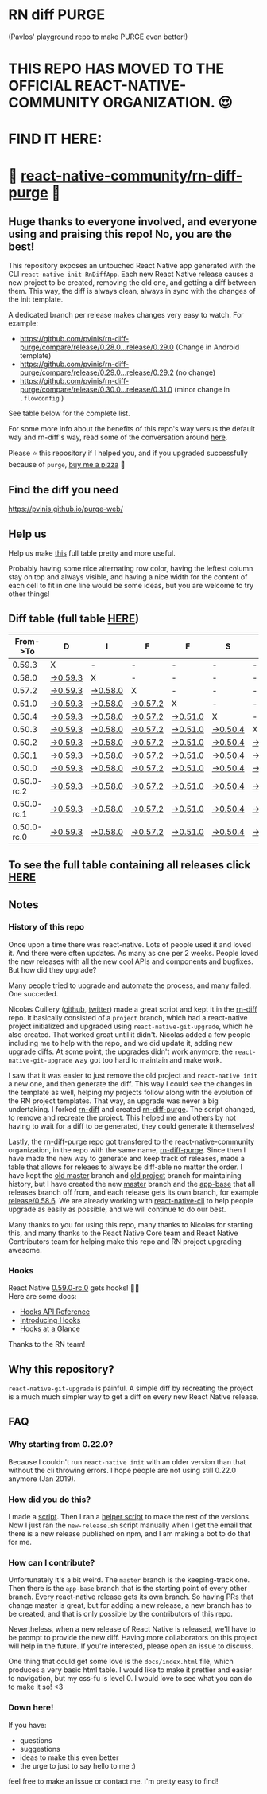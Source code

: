 # RN diff PURGE
(Pavlos' playground repo to make PURGE even better!)

# THIS REPO HAS MOVED TO THE OFFICIAL REACT-NATIVE-COMMUNITY ORGANIZATION. 😍
# FIND IT HERE:  
# 💪 [react-native-community/rn-diff-purge](https://github.com/react-native-community/rn-diff-purge) 🎉
## Huge thanks to everyone involved, and everyone using and praising this repo! No, you are the best!

This repository exposes an untouched React Native app generated with the CLI
`react-native init RnDiffApp`. Each new React Native release causes a new project to be created, removing the old one, and getting a diff between them. This way, the diff is always clean, always in sync with the changes of the init template.

A dedicated branch per release makes changes very easy
to watch. For example:

* https://github.com/pvinis/rn-diff-purge/compare/release/0.28.0...release/0.29.0
(Change in Android template)
* https://github.com/pvinis/rn-diff-purge/compare/release/0.29.0...release/0.29.2
(no change)
* https://github.com/pvinis/rn-diff-purge/compare/release/0.30.0...release/0.31.0
(minor change in `.flowconfig` )

See table below for the complete list.

For some more info about the benefits of this repo's way versus the default way and rn-diff's way, read some of the conversation around [here](https://github.com/react-native-community/discussions-and-proposals/issues/68#issuecomment-452227478).

Please :star: this repository if I helped you, and if you upgraded successfully because of `purge`, [buy me a pizza](https://www.buymeacoffee.com/DGWwHVZ4s) :pizza:

## Find the diff you need
https://pvinis.github.io/purge-web/

## Help us
Help us make [this](https://pvinis.github.io/rn-diff-purge) full table pretty and more useful.

Probably having some nice alternating row color, having the leftest column stay on top and always visible, and having a nice width for the content of each cell to fit in one line would be some ideas, but you are welcome to try other things!

## Diff table (full table [HERE](https://pvinis.github.io/rn-diff-purge))

| From->To    | D                                                                                               | I                                                                                               | F                                                                                               | F                                                                                               | S                                                                                               |                                                                                                 | =                                                                                               | =                                                                                               |                                                                                                 | F                                                                                                         | U                                                                                                         | N   |
| ----------- | ----------------------------------------------------------------------------------------------- | ----------------------------------------------------------------------------------------------- | ----------------------------------------------------------------------------------------------- | ----------------------------------------------------------------------------------------------- | ----------------------------------------------------------------------------------------------- | ----------------------------------------------------------------------------------------------- | ----------------------------------------------------------------------------------------------- | ----------------------------------------------------------------------------------------------- | ----------------------------------------------------------------------------------------------- | --------------------------------------------------------------------------------------------------------- | --------------------------------------------------------------------------------------------------------- | --- |
| 0.59.3      | X                                                                                               | -                                                                                               | -                                                                                               | -                                                                                               | -                                                                                               | -                                                                                               | -                                                                                               | -                                                                                               | -                                                                                               | -                                                                                                         | -                                                                                                         | -   |
| 0.58.0      | [->0.59.3](https://github.com/pvinis/rn-diff-purge/compare/release/0.58.0..release/0.59.3)      | X                                                                                               | -                                                                                               | -                                                                                               | -                                                                                               | -                                                                                               | -                                                                                               | -                                                                                               | -                                                                                               | -                                                                                                         | -                                                                                                         | -   |
| 0.57.2      | [->0.59.3](https://github.com/pvinis/rn-diff-purge/compare/release/0.57.2..release/0.59.3)      | [->0.58.0](https://github.com/pvinis/rn-diff-purge/compare/release/0.57.2..release/0.58.0)      | X                                                                                               | -                                                                                               | -                                                                                               | -                                                                                               | -                                                                                               | -                                                                                               | -                                                                                               | -                                                                                                         | -                                                                                                         | -   |
| 0.51.0      | [->0.59.3](https://github.com/pvinis/rn-diff-purge/compare/release/0.51.0..release/0.59.3)      | [->0.58.0](https://github.com/pvinis/rn-diff-purge/compare/release/0.51.0..release/0.58.0)      | [->0.57.2](https://github.com/pvinis/rn-diff-purge/compare/release/0.51.0..release/0.57.2)      | X                                                                                               | -                                                                                               | -                                                                                               | -                                                                                               | -                                                                                               | -                                                                                               | -                                                                                                         | -                                                                                                         | -   |
| 0.50.4      | [->0.59.3](https://github.com/pvinis/rn-diff-purge/compare/release/0.50.4..release/0.59.3)      | [->0.58.0](https://github.com/pvinis/rn-diff-purge/compare/release/0.50.4..release/0.58.0)      | [->0.57.2](https://github.com/pvinis/rn-diff-purge/compare/release/0.50.4..release/0.57.2)      | [->0.51.0](https://github.com/pvinis/rn-diff-purge/compare/release/0.50.4..release/0.51.0)      | X                                                                                               | -                                                                                               | -                                                                                               | -                                                                                               | -                                                                                               | -                                                                                                         | -                                                                                                         | -   |
| 0.50.3      | [->0.59.3](https://github.com/pvinis/rn-diff-purge/compare/release/0.50.3..release/0.59.3)      | [->0.58.0](https://github.com/pvinis/rn-diff-purge/compare/release/0.50.3..release/0.58.0)      | [->0.57.2](https://github.com/pvinis/rn-diff-purge/compare/release/0.50.3..release/0.57.2)      | [->0.51.0](https://github.com/pvinis/rn-diff-purge/compare/release/0.50.3..release/0.51.0)      | [->0.50.4](https://github.com/pvinis/rn-diff-purge/compare/release/0.50.3..release/0.50.4)      | X                                                                                               | -                                                                                               | -                                                                                               | -                                                                                               | -                                                                                                         | -                                                                                                         | -   |
| 0.50.2      | [->0.59.3](https://github.com/pvinis/rn-diff-purge/compare/release/0.50.2..release/0.59.3)      | [->0.58.0](https://github.com/pvinis/rn-diff-purge/compare/release/0.50.2..release/0.58.0)      | [->0.57.2](https://github.com/pvinis/rn-diff-purge/compare/release/0.50.2..release/0.57.2)      | [->0.51.0](https://github.com/pvinis/rn-diff-purge/compare/release/0.50.2..release/0.51.0)      | [->0.50.4](https://github.com/pvinis/rn-diff-purge/compare/release/0.50.2..release/0.50.4)      | [->0.50.3](https://github.com/pvinis/rn-diff-purge/compare/release/0.50.2..release/0.50.3)      | X                                                                                               | -                                                                                               | -                                                                                               | -                                                                                                         | -                                                                                                         | -   |
| 0.50.1      | [->0.59.3](https://github.com/pvinis/rn-diff-purge/compare/release/0.50.1..release/0.59.3)      | [->0.58.0](https://github.com/pvinis/rn-diff-purge/compare/release/0.50.1..release/0.58.0)      | [->0.57.2](https://github.com/pvinis/rn-diff-purge/compare/release/0.50.1..release/0.57.2)      | [->0.51.0](https://github.com/pvinis/rn-diff-purge/compare/release/0.50.1..release/0.51.0)      | [->0.50.4](https://github.com/pvinis/rn-diff-purge/compare/release/0.50.1..release/0.50.4)      | [->0.50.3](https://github.com/pvinis/rn-diff-purge/compare/release/0.50.1..release/0.50.3)      | [->0.50.2](https://github.com/pvinis/rn-diff-purge/compare/release/0.50.1..release/0.50.2)      | X                                                                                               | -                                                                                               | -                                                                                                         | -                                                                                                         | -   |
| 0.50.0      | [->0.59.3](https://github.com/pvinis/rn-diff-purge/compare/release/0.50.0..release/0.59.3)      | [->0.58.0](https://github.com/pvinis/rn-diff-purge/compare/release/0.50.0..release/0.58.0)      | [->0.57.2](https://github.com/pvinis/rn-diff-purge/compare/release/0.50.0..release/0.57.2)      | [->0.51.0](https://github.com/pvinis/rn-diff-purge/compare/release/0.50.0..release/0.51.0)      | [->0.50.4](https://github.com/pvinis/rn-diff-purge/compare/release/0.50.0..release/0.50.4)      | [->0.50.3](https://github.com/pvinis/rn-diff-purge/compare/release/0.50.0..release/0.50.3)      | [->0.50.2](https://github.com/pvinis/rn-diff-purge/compare/release/0.50.0..release/0.50.2)      | [->0.50.1](https://github.com/pvinis/rn-diff-purge/compare/release/0.50.0..release/0.50.1)      | X                                                                                               | -                                                                                                         | -                                                                                                         | -   |
| 0.50.0-rc.2 | [->0.59.3](https://github.com/pvinis/rn-diff-purge/compare/release/0.50.0-rc.2..release/0.59.3) | [->0.58.0](https://github.com/pvinis/rn-diff-purge/compare/release/0.50.0-rc.2..release/0.58.0) | [->0.57.2](https://github.com/pvinis/rn-diff-purge/compare/release/0.50.0-rc.2..release/0.57.2) | [->0.51.0](https://github.com/pvinis/rn-diff-purge/compare/release/0.50.0-rc.2..release/0.51.0) | [->0.50.4](https://github.com/pvinis/rn-diff-purge/compare/release/0.50.0-rc.2..release/0.50.4) | [->0.50.3](https://github.com/pvinis/rn-diff-purge/compare/release/0.50.0-rc.2..release/0.50.3) | [->0.50.2](https://github.com/pvinis/rn-diff-purge/compare/release/0.50.0-rc.2..release/0.50.2) | [->0.50.1](https://github.com/pvinis/rn-diff-purge/compare/release/0.50.0-rc.2..release/0.50.1) | [->0.50.0](https://github.com/pvinis/rn-diff-purge/compare/release/0.50.0-rc.2..release/0.50.0) | X                                                                                                         | -                                                                                                         | -   |
| 0.50.0-rc.1 | [->0.59.3](https://github.com/pvinis/rn-diff-purge/compare/release/0.50.0-rc.1..release/0.59.3) | [->0.58.0](https://github.com/pvinis/rn-diff-purge/compare/release/0.50.0-rc.1..release/0.58.0) | [->0.57.2](https://github.com/pvinis/rn-diff-purge/compare/release/0.50.0-rc.1..release/0.57.2) | [->0.51.0](https://github.com/pvinis/rn-diff-purge/compare/release/0.50.0-rc.1..release/0.51.0) | [->0.50.4](https://github.com/pvinis/rn-diff-purge/compare/release/0.50.0-rc.1..release/0.50.4) | [->0.50.3](https://github.com/pvinis/rn-diff-purge/compare/release/0.50.0-rc.1..release/0.50.3) | [->0.50.2](https://github.com/pvinis/rn-diff-purge/compare/release/0.50.0-rc.1..release/0.50.2) | [->0.50.1](https://github.com/pvinis/rn-diff-purge/compare/release/0.50.0-rc.1..release/0.50.1) | [->0.50.0](https://github.com/pvinis/rn-diff-purge/compare/release/0.50.0-rc.1..release/0.50.0) | [->0.50.0-rc.2](https://github.com/pvinis/rn-diff-purge/compare/release/0.50.0-rc.1..release/0.50.0-rc.2) | X                                                                                                         | -   |
| 0.50.0-rc.0 | [->0.59.3](https://github.com/pvinis/rn-diff-purge/compare/release/0.50.0-rc.0..release/0.59.3) | [->0.58.0](https://github.com/pvinis/rn-diff-purge/compare/release/0.50.0-rc.0..release/0.58.0) | [->0.57.2](https://github.com/pvinis/rn-diff-purge/compare/release/0.50.0-rc.0..release/0.57.2) | [->0.51.0](https://github.com/pvinis/rn-diff-purge/compare/release/0.50.0-rc.0..release/0.51.0) | [->0.50.4](https://github.com/pvinis/rn-diff-purge/compare/release/0.50.0-rc.0..release/0.50.4) | [->0.50.3](https://github.com/pvinis/rn-diff-purge/compare/release/0.50.0-rc.0..release/0.50.3) | [->0.50.2](https://github.com/pvinis/rn-diff-purge/compare/release/0.50.0-rc.0..release/0.50.2) | [->0.50.1](https://github.com/pvinis/rn-diff-purge/compare/release/0.50.0-rc.0..release/0.50.1) | [->0.50.0](https://github.com/pvinis/rn-diff-purge/compare/release/0.50.0-rc.0..release/0.50.0) | [->0.50.0-rc.2](https://github.com/pvinis/rn-diff-purge/compare/release/0.50.0-rc.0..release/0.50.0-rc.2) | [->0.50.0-rc.1](https://github.com/pvinis/rn-diff-purge/compare/release/0.50.0-rc.0..release/0.50.0-rc.1) | X   |

## To see the full table containing all releases click [HERE](https://pvinis.github.io/rn-diff-purge)

## Notes

### History of this repo

Once upon a time there was react-native. Lots of people used it and loved it. And there were often updates. As many as one per 2 weeks. People loved the new releases with all the new cool APIs and components and bugfixes. But how did they upgrade?

Many people tried to upgrade and automate the process, and many failed. One succeded.

Nicolas Cuillery ([github](https://github.com/ncuillery), [twitter](https://twitter.com/ncuillery)) made a great script and kept it in the [rn-diff](https://github.com/ncuillery/rn-diff) repo. It basically consisted of a `project` branch, which had a react-native project initialized and upgraded using `react-native-git-upgrade`, which he also created. That worked great until it didn't. Nicolas added a few people including me to help with the repo, and we did update it, adding new upgrade diffs. At some point, the upgrades didn't work anymore, the `react-native-git-upgrade` way got too hard to maintain and make work.

I saw that it was easier to just remove the old project and `react-native init` a new one, and then generate the diff. This way I could see the changes in the template as well, helping my projects follow along with the evolution of the RN project templates. That way, an upgrade was never a big undertaking. I forked [rn-diff](https://github.com/ncuillery/rn-diff) and created [rn-diff-purge](https://github.com/pvinis/rn-diff-purge). The script changed, to remove and recreate the project. This helped me and others by not having to wait for a diff to be generated, they could generate it themselves!

Lastly, the [rn-diff-purge](https://github.com/pvinis/rn-diff-purge) repo got transfered to the react-native-community organization, in the repo with the same name, [rn-diff-purge](https://github.com/react-native-community/rn-diff-purge). Since then I have made the new way to generate and keep track of releases, made a table that allows for releaes to always be diff-able no matter the order. I have kept the [old master](https://github.com/pvinis/rn-diff-purge/tree/old/master) branch and [old project](https://github.com/pvinis/rn-diff-purge/tree/old/project) branch for maintaining history, but I have created the new [master](https://github.com/pvinis/rn-diff-purge/tree/master) branch and the [app-base](https://github.com/pvinis/rn-diff-purge/tree/app-base) that all releases branch off from, and each release gets its own branch, for example [release/0.58.6](https://github.com/pvinis/rn-diff-purge/tree/release/0.58.6). We are already working with [react-native-cli](https://github.com/react-native-community/react-native-cli) to help people upgrade as easily as possible, and we will continue to do our best.

Many thanks to you for using this repo, many thanks to Nicolas for starting this, and many thanks to the React Native Core team and React Native Contributors team for helping make this repo and RN project upgrading awesome.

### Hooks
React Native [0.59.0-rc.0](https://github.com/pvinis/rn-diff-purge#version-changes) gets hooks! 🎉🥳  
Here are some docs:
- [Hooks API Reference](https://reactjs.org/docs/hooks-reference.html)
- [Introducing Hooks](https://reactjs.org/docs/hooks-intro.html)
- [Hooks at a Glance](https://reactjs.org/docs/hooks-overview.html)

Thanks to the RN team!

## Why this repository?
`react-native-git-upgrade` is painful. A simple diff by recreating the project is a much much simpler way to get a diff on every new React Native release.

## FAQ

### Why starting from 0.22.0?

Because I couldn't run `react-native init` with an older version than that without the cli throwing errors. I hope people are not using still 0.22.0 anymore (Jan 2019).

### How did you do this?

I made a [script](https://github.com/pvinis/rn-diff-purge/blob/master/new-release.sh). Then I ran a [helper script](https://github.com/pvinis/rn-diff-purge/blob/master/new-release.sh) to make the rest of the versions.
Now I just ran the `new-release.sh` script manually when I get the email that there is a new release published on npm, and I am making a bot to do that for me.

### How can I contribute?

Unfortunately it's a bit weird. The `master` branch is the keeping-track one. Then there is the `app-base` branch that is the starting point of every other branch. Every react-native release gets its own branch. So having PRs that change master is great, but for adding a new release, a new branch has to be created, and that is only possible by the contributors of this repo.

Nevertheless, when a new release of React Native is released, we'll have to be prompt to provide
the new diff. Having more collaborators on this project will help in the future. If you're interested, please open an issue to discuss.

One thing that could get some love is the `docs/index.html` file, which produces a very basic html table. I would like to make it prettier and easier to navigation, but my css-fu is level 0. I would love to see what you can do to make it so! <3

### Down here!

If you have: 
- questions
- suggestions
- ideas to make this even better
- the urge to just to say hello to me :)

feel free to make an issue or contact me. I'm pretty easy to find!
